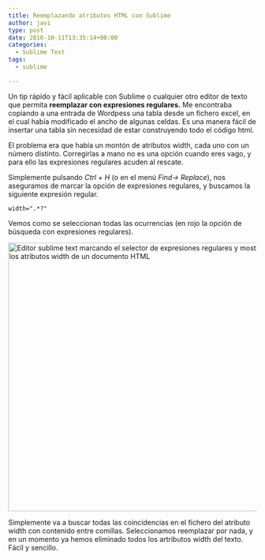 ```yaml
---
title: Reemplazando atributos HTML con Sublime
author: javi
type: post
date: 2016-10-11T13:35:14+00:00
categories:
  - Sublime Text
tags:
  - sublime

---
```

Un tip rápido y fácil aplicable con Sublime o cualquier otro editor de texto que permita **reemplazar con expresiones regulares.** Me encontraba copiando a una entrada de Wordpess una tabla desde un fichero excel, en el cual había modificado el ancho de algunas celdas. Es una manera fácil de insertar una tabla sin necesidad de estar construyendo todo el código html.

El problema era que había un montón de atributos width, cada uno con un número distinto. Corregirlas a mano no es una opción cuando eres vago, y para ello las expresiones regulares acuden al rescate.

Simplemente pulsando _Ctrl + H_ (o en el menú _Find-> Replace_), nos aseguramos de marcar la opción de expresiones regulares, y buscamos la siguiente expresión regular.

`width=".*?"`

Vemos como se seleccionan todas las ocurrencias (en rojo la opción de búsqueda con expresiones regulares).

<img src="/img/2016/10/Screenshot_2.png" alt="Editor sublime text marcando el selector de expresiones regulares y mostrando seleccionados todos los atributos width de un documento HTML" width="694" height="544" srcset="/img/2016/10/Screenshot_2.png 694w, /img/2016/10/Screenshot_2-300x235.png 300w, /img/2016/10/Screenshot_2-676x530.png 676w" sizes="(max-width: 694px) 100vw, 694px" />

Simplemente va a buscar todas las coincidencias en el fichero del atributo width con contenido entre comillas. Seleccionamos reemplazar por nada, y en un momento ya hemos eliminado todos los artributos width del texto. Fácil y sencillo.
